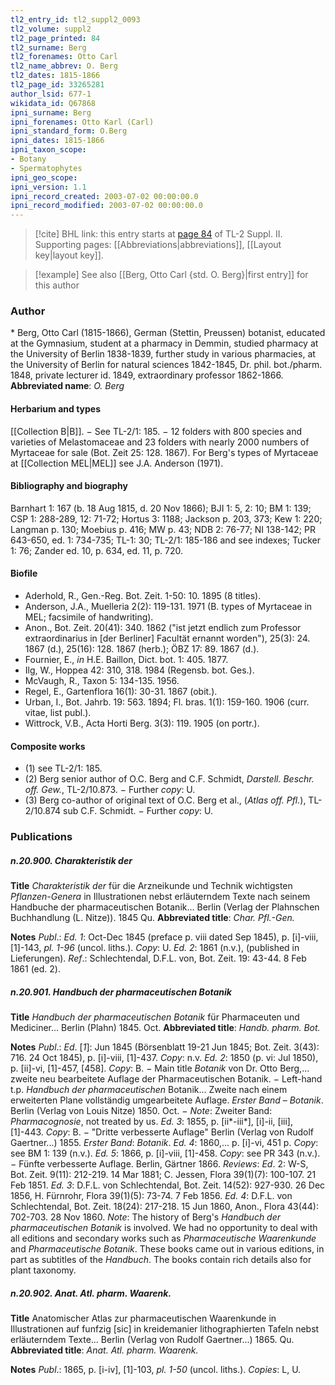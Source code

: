 ```yaml
---
tl2_entry_id: tl2_suppl2_0093
tl2_volume: suppl2
tl2_page_printed: 84
tl2_surname: Berg
tl2_forenames: Otto Carl
tl2_name_abbrev: O. Berg
tl2_dates: 1815-1866
tl2_page_id: 33265281
author_lsid: 677-1
wikidata_id: Q67868
ipni_surname: Berg
ipni_forenames: Otto Karl (Carl)
ipni_standard_form: O.Berg
ipni_dates: 1815-1866
ipni_taxon_scope: 
- Botany
- Spermatophytes
ipni_geo_scope: 
ipni_version: 1.1
ipni_record_created: 2003-07-02 00:00:00.0
ipni_record_modified: 2003-07-02 00:00:00.0
---
```



> [!cite] BHL link: this entry starts at [page 84](https://www.biodiversitylibrary.org/page/33265281) of TL-2 Suppl. II.
> Supporting pages: [[Abbreviations|abbreviations]], [[Layout key|layout key]].

> [!example] See also [[Berg, Otto Carl {std. O. Berg}|first entry]] for this author

### Author

\* Berg, Otto Carl (1815-1866), German (Stettin, Preussen) botanist, educated at the Gymnasium, student at a pharmacy in Demmin, studied pharmacy at the University of Berlin 1838-1839, further study in various pharmacies, at the University of Berlin for natural sciences 1842-1845, Dr. phil. bot./pharm. 1848, private lecturer id. 1849, extraordinary professor 1862-1866. 
**Abbreviated name**: *O. Berg*

#### Herbarium and types

[[Collection B|B]]. − See TL-2/1: 185. − 12 folders with 800 species and varieties of Melastomaceae and 23 folders with nearly 2000 numbers of Myrtaceae for sale (Bot. Zeit 25: 128. 1867). For Berg's types of Myrtaceae at [[Collection MEL|MEL]] see J.A. Anderson (1971).

#### Bibliography and biography

Barnhart 1: 167 (b. 18 Aug 1815, d. 20 Nov 1866); BJI 1: 5, 2: 10; BM 1: 139; CSP 1: 288-289, 12: 71-72; Hortus 3: 1188; Jackson p. 203, 373; Kew 1: 220; Langman p. 130; Moebius p. 416; MW p. 43; NDB 2: 76-77; NI 138-142; PR 643-650, ed. 1: 734-735; TL-1: 30; TL-2/1: 185-186 and see indexes; Tucker 1: 76; Zander ed. 10, p. 634, ed. 11, p. 720.

#### Biofile

- Aderhold, R., Gen.-Reg. Bot. Zeit. 1-50: 10. 1895 (8 titles).
- Anderson, J.A., Muelleria 2(2): 119-131. 1971 (B. types of Myrtaceae in MEL; facsimile of handwriting).
- Anon., Bot. Zeit. 20(41): 340. 1862 ("ist jetzt endlich zum Professor extraordinarius in \[der Berliner\] Facultät ernannt worden"), 25(3): 24. 1867 (d.), 25(16): 128. 1867 (herb.); ÖBZ 17: 89. 1867 (d.).
- Fournier, E., *in* H.E. Baillon, Dict. bot. 1: 405. 1877.
- Ilg, W., Hoppea 42: 310, 318. 1984 (Regensb. bot. Ges.).
- McVaugh, R., Taxon 5: 134-135. 1956.
- Regel, E., Gartenflora 16(1): 30-31. 1867 (obit.).
- Urban, I., Bot. Jahrb. 19: 563. 1894; Fl. bras. 1(1): 159-160. 1906 (curr. vitae, list publ.).
- Wittrock, V.B., Acta Horti Berg. 3(3): 119. 1905 (on portr.).

#### Composite works

- (1) see TL-2/1: 185.
- (2) Berg senior author of O.C. Berg and C.F. Schmidt, *Darstell. Beschr. off. Gew.*, TL-2/10.873. − Further *copy*: U.
- (3) Berg co-author of original text of O.C. Berg et al., (*Atlas off. Pfl.*), TL-2/10.874 sub C.F. Schmidt. − Further *copy*: U.

### Publications

##### n.20.900. Charakteristik der

**Title**
*Charakteristik der* für die Arzneikunde und Technik wichtigsten *Pflanzen-Genera* in Illustrationen nebst erläuterndem Texte nach seinem Handbuche der pharmaceutischen Botanik... Berlin (Verlag der Plahnschen Buchhandlung (L. Nitze)). 1845 Qu.
**Abbreviated title**: *Char. Pfl.-Gen.*

**Notes**
*Publ*.: *Ed. 1*: Oct-Dec 1845 (preface p. viii dated Sep 1845), p. \[i\]-viii, \[1\]-143, *pl. 1-96* (uncol. liths.). *Copy*: U.
*Ed. 2*: 1861 (n.v.), (published in Lieferungen).
*Ref*.: Schlechtendal, D.F.L. von, Bot. Zeit. 19: 43-44. 8 Feb 1861 (ed. 2).

##### n.20.901. Handbuch der pharmaceutischen Botanik

**Title**
*Handbuch der pharmaceutischen Botanik* für Pharmaceuten und Mediciner... Berlin (Plahn) 1845. Oct.
**Abbreviated title**: *Handb. pharm. Bot.*

**Notes**
*Publ*.: *Ed*. \[*1*\]: Jun 1845 (Börsenblatt 19-21 Jun 1845; Bot. Zeit. 3(43): 716. 24 Oct 1845), p. \[i\]-viii, \[1\]-437. *Copy*: n.v.
*Ed. 2*: 1850 (p. vi: Jul 1850), p. \[ii\]-vi, \[1\]-457, \[458\]. *Copy*: B. − Main title *Botanik* von Dr. Otto Berg,... zweite neu bearbeitete Auflage der Pharmaceutischen Botanik. − Left-hand t.p. *Handbuch der pharmaceutischen* Botanik... Zweite nach einem erweiterten Plane vollständig umgearbeitete Auflage. *Erster Band* – *Botanik*. Berlin (Verlag von Louis Nitze) 1850. Oct. − *Note*: Zweiter Band: *Pharmacognosie*, not treated by us.
*Ed. 3*: 1855, p. \[ii\*-iii\*\], \[i\]-ii, \[iii\], \[1\]-443. *Copy*: B. − "Dritte verbesserte Auflage" Berlin (Verlag von Rudolf Gaertner...) 1855. *Erster Band*: *Botanik*.
*Ed. 4*: 1860,... p. \[i\]-vi, 451 p. *Copy*: see BM 1: 139 (n.v.).
*Ed. 5*: 1866, p. \[i\]-viii, \[1\]-458. *Copy*: see PR 343 (n.v.). − Fünfte verbesserte Auflage. Berlin, Gärtner 1866.
*Reviews*: *Ed*. 2: W-S, Bot. Zeit. 9(11): 212-219. 14 Mar 1881; C. Jessen, Flora 39(1)(7): 100-107. 21 Feb 1851.
*Ed. 3*: D.F.L. von Schlechtendal, Bot. Zeit. 14(52): 927-930. 26 Dec 1856, H. Fürnrohr, Flora 39(1)(5): 73-74. 7 Feb 1856.
*Ed. 4*: D.F.L. von Schlechtendal, Bot. Zeit. 18(24): 217-218. 15 Jun 1860, Anon., Flora 43(44): 702-703. 28 Nov 1860.
*Note*: The history of Berg's *Handbuch der pharmaceutischen Botanik* is involved. We had no opportunity to deal with all editions and secondary works such as *Pharmaceutische Waarenkunde* and *Pharmaceutische Botanik*. These books came out in various editions, in part as subtitles of the *Handbuch*. The books contain rich details also for plant taxonomy.

##### n.20.902. Anat. Atl. pharm. Waarenk.

**Title**
Anatomischer Atlas zur pharmaceutischen Waarenkunde in Illustrationen auf funfzig \[sic\] in kreidemanier lithographierten Tafeln nebst erläuterndem Texte... Berlin (Verlag von Rudolf Gaertner...) 1865. Qu.
**Abbreviated title**: *Anat. Atl. pharm. Waarenk.*

**Notes**
*Publ*.: 1865, p. \[i-iv\], \[1\]-103, *pl. 1-50* (uncol. liths.). *Copies*: L, U.

